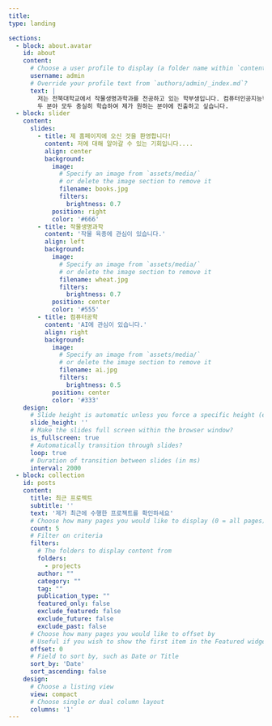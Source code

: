 ```yaml
---
title: 
type: landing

sections:
  - block: about.avatar
    id: about
    content:
      # Choose a user profile to display (a folder name within `content/authors/`)
      username: admin
      # Override your profile text from `authors/admin/_index.md`?
      text: |
        저는 전북대학교에서 작물생명과학과를 전공하고 있는 학부생입니다. 컴퓨터인공지능학부도 복수전공하고 있습니다.
        두 분야 모두 충실히 학습하여 제가 원하는 분야에 진출하고 싶습니다.
  - block: slider
    content:
      slides:
        - title: 제 홈페이지에 오신 것을 환영합니다!
          content: 저에 대해 알아갈 수 있는 기회입니다....
          align: center
          background:
            image:
              # Specify an image from `assets/media/`
              # or delete the image section to remove it
              filename: books.jpg
              filters:
                brightness: 0.7
            position: right
            color: '#666'
        - title: 작물생명과학
          content: '작물 육종에 관심이 있습니다.'
          align: left
          background:
            image:
              # Specify an image from `assets/media/`
              # or delete the image section to remove it
              filename: wheat.jpg
              filters:
                brightness: 0.7
            position: center
            color: '#555'
        - title: 컴퓨터공학
          content: 'AI에 관심이 있습니다.'
          align: right
          background:
            image:
              # Specify an image from `assets/media/`
              # or delete the image section to remove it
              filename: ai.jpg
              filters:
                brightness: 0.5
            position: center
            color: '#333'
    design:
      # Slide height is automatic unless you force a specific height (e.g. '400px')
      slide_height: ''
      # Make the slides full screen within the browser window?
      is_fullscreen: true
      # Automatically transition through slides?
      loop: true
      # Duration of transition between slides (in ms)
      interval: 2000 
  - block: collection
    id: posts
    content:
      title: 최근 프로젝트
      subtitle: ''
      text: '제가 최근에 수행한 프로젝트를 확인하세요'
      # Choose how many pages you would like to display (0 = all pages)
      count: 5
      # Filter on criteria
      filters:
        # The folders to display content from
        folders:
          - projects
        author: ""
        category: ""
        tag: ""
        publication_type: ""
        featured_only: false
        exclude_featured: false
        exclude_future: false
        exclude_past: false
      # Choose how many pages you would like to offset by
      # Useful if you wish to show the first item in the Featured widget
      offset: 0
      # Field to sort by, such as Date or Title
      sort_by: 'Date'
      sort_ascending: false
    design:
      # Choose a listing view
      view: compact
      # Choose single or dual column layout
      columns: '1'
---
```

